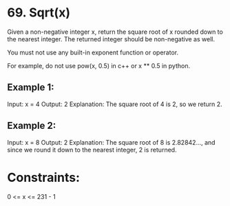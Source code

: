 # 69. Sqrt(x)

Given a non-negative integer x, return the square root of x rounded down to the nearest integer. The returned integer should be non-negative as well.

You must not use any built-in exponent function or operator.

For example, do not use pow(x, 0.5) in c++ or x \*\* 0.5 in python.

## Example 1:

Input: x = 4
Output: 2
Explanation: The square root of 4 is 2, so we return 2.

## Example 2:

Input: x = 8
Output: 2
Explanation: The square root of 8 is 2.82842..., and since we round it down to the nearest integer, 2 is returned.

# Constraints:

0 <= x <= 231 - 1
